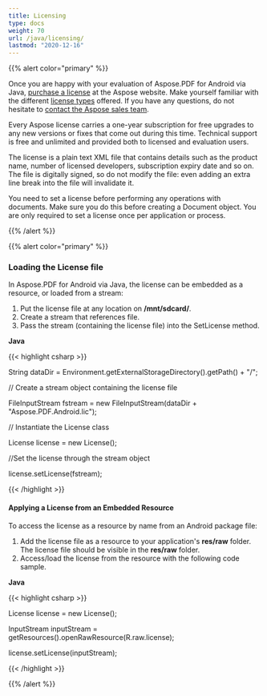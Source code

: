 ```yaml
---
title: Licensing
type: docs
weight: 70
url: /java/licensing/
lastmod: "2020-12-16"
---
```


{{% alert color="primary" %}}

Once you are happy with your evaluation of Aspose.PDF for Android via Java, [purchase a license](https://purchase.aspose.com/) at the Aspose website. Make yourself familiar with the different [license types](https://purchase.aspose.com/policies/license-types/) offered. If you have any questions, do not hesitate to [contact the Aspose sales team](https://company.aspose.com/contact).

Every Aspose license carries a one-year subscription for free upgrades to any new versions or fixes that come out during this time. Technical support is free and unlimited and provided both to licensed and evaluation users.

The license is a plain text XML file that contains details such as the product name, number of licensed developers, subscription expiry date and so on. The file is digitally signed, so do not modify the file: even adding an extra line break into the file will invalidate it.

You need to set a license before performing any operations with documents. Make sure you do this before creating a Document object. You are only required to set a license once per application or process.

{{% /alert %}}


{{% alert color="primary" %}}


### **Loading the License file**
In Aspose.PDF for Android via Java, the license can be embedded as a resource, or loaded from a stream:

1. Put the license file at any location on **/mnt/sdcard/**.
1. Create a stream that references file.
1. Pass the stream (containing the license file) into the SetLicense method.

**Java**

{{< highlight csharp >}}

 String dataDir = Environment.getExternalStorageDirectory().getPath() + "/";

// Create a stream object containing the license file

FileInputStream fstream = new FileInputStream(dataDir + "Aspose.PDF.Android.lic");

// Instantiate the License class

License license = new License();

//Set the license through the stream object

license.setLicense(fstream);


{{< /highlight >}}
#### **Applying a License from an Embedded Resource**
To access the license as a resource by name from an Android package file:

1. Add the license file as a resource to your application's **res/raw** folder.
   The license file should be visible in the **res/raw** folder.
1. Access/load the license from the resource with the following code sample.

**Java**

{{< highlight csharp >}}

 License license = new License();

InputStream inputStream = getResources().openRawResource(R.raw.license);

license.setLicense(inputStream);

{{< /highlight >}}


{{% /alert %}}
